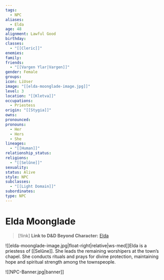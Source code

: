 ```yaml
---
tags:
  - NPC
aliases:
  - Elda
age: 48
alignment: Lawful Good
birthday: 
classes:
  - "[[Cleric]]"
enemies: 
family: 
friends:
  - "[[Vargen Ylar|Vargen]]"
gender: Female
groups: 
icon: LiUser
image: "[[elda-moonglade-image.jpg]]"
level: 3
location: "[[Kletva]]"
occupations:
  - Priestess
origin: "[[Stygia]]"
owns: 
pronounced: 
pronouns:
  - Her
  - Hers
  - She
lineages:
  - "[[Human]]"
relationship_status: 
religions:
  - "[[Selûne]]"
sexuality: 
status: Alive
style: NPC
subclasses:
  - "[[Light Domain]]"
subordinates: 
type: NPC
---
```


# Elda Moonglade

>[!link] **Link to D&D Beyond Character:** [Elda](https://www.dndbeyond.com/characters/135460137)

![[elda-moonglade-image.jpg|float-right|relative|ws-med]]Elda is a priestess of [[Selûne]]. She leads the remaining worshipers at the town’s chapel. She conducts rituals and prays for divine protection, maintaining hope and spiritual strength among the townspeople.


![[NPC-Banner.jpg|banner]]

